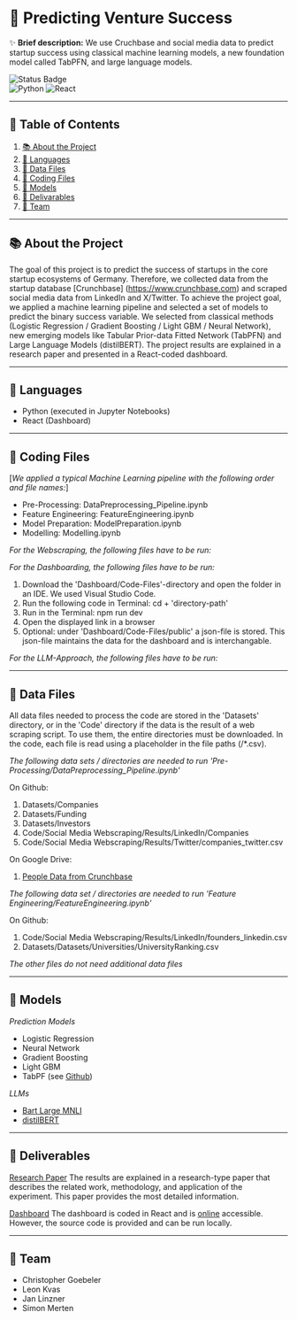 # 🚀 Predicting Venture Success

✨ **Brief description:** We use Cruchbase and social media data to predict startup success using classical machine learning models, a new foundation model called TabPFN, and large language models.

![Status Badge](https://img.shields.io/badge/status-active-green.svg)  
![Python](https://img.shields.io/badge/python-3.12-blue)
![React](https://img.shields.io/badge/react-17.0.2-blue)

---

## 📖 Table of Contents

1. [📚 About the Project](#about-the-project)
2. [💬 Languages](#languages)
3. [🔢 Data Files](#data-files)
4. [🐍 Coding Files](#coding-files)
5. [🧠 Models](#models)
6. [📎 Delivarables](#delivarables)
7. [🧑 Team](#team)

---

## 📚 About the Project

The goal of this project is to predict the success of startups in the core startup ecosystems of Germany. Therefore, we collected data from the startup database [Crunchbase] (https://www.crunchbase.com) and scraped social media data from LinkedIn and X/Twitter. To achieve the project goal, we applied a machine learning pipeline and selected a set of models to predict the binary success variable. We selected from classical methods (Logistic Regression / Gradient Boosting / Light GBM / Neural Network), new emerging models like Tabular Prior-data Fitted Network (TabPFN) and Large Language Models (distilBERT). The project results are explained in a research paper and presented in a React-coded dashboard.

---

## 💬 Languages

* Python (executed in Jupyter Notebooks)
* React (Dashboard)

---

## 🐍 Coding Files

[*We applied a typical Machine Learning pipeline with the following order and file names:*]

* Pre-Processing: DataPreprocessing_Pipeline.ipynb
* Feature Engineering: FeatureEngineering.ipynb
* Model Preparation: ModelPreparation.ipynb
* Modelling: Modelling.ipynb

*For the Webscraping, the following files have to be run:*


*For the Dashboarding, the following files have to be run:*

1. Download the 'Dashboard/Code-Files'-directory and open the folder in an IDE. We used Visual Studio Code.
2. Run the following code in Terminal: cd + 'directory-path'
3. Run in the Terminal: npm run dev
4. Open the displayed link in a browser
5. Optional: under 'Dashboard/Code-Files/public' a json-file is stored. This json-file maintains the data for the dashboard and is interchangable.

*For the LLM-Approach, the following files have to be run:*




---

## 🔢 Data Files

All data files needed to process the code are stored in the 'Datasets' directory, or in the 'Code' directory if the data is the result of a web scraping script. To use them, the entire directories must be downloaded. In the code, each file is read using a placeholder in the file paths (/*.csv). 

*The following data sets / directories are needed to run 'Pre-Processing/DataPreprocessing_Pipeline.ipynb'*

On Github:
1. Datasets/Companies
2. Datasets/Funding
3. Datasets/Investors
4. Code/Social Media Webscraping/Results/LinkedIn/Companies
5. Code/Social Media Webscraping/Results/Twitter/companies_twitter.csv

On Google Drive:
1. [People Data from Crunchbase](https://drive.google.com/file/d/1hDpWc7DjrCUaiS1QdBTeA14Yq5JOXwew/view?usp=share_link)

*The following data set / directories are needed to run 'Feature Engineering/FeatureEngineering.ipynb'*

On Github:
1. Code/Social Media Webscraping/Results/LinkedIn/founders_linkedin.csv
2. Datasets/Datasets/Universities/UniversityRanking.csv

*The other files do not need additional data files*

---

## 🧠 Models

*Prediction Models*
* Logistic Regression
* Neural Network
* Gradient Boosting
* Light GBM
* TabPF (see [Github](https://github.com/PriorLabs/TabPFN))

*LLMs*
* [Bart Large MNLI](https://huggingface.co/facebook/bart-large-mnli)
* [distilBERT](https://huggingface.co/docs/transformers/model_doc/distilbert)

---

## 📎 Deliverables

[Research Paper](LINK)
The results are explained in a research-type paper that describes the related work, methodology, and application of the experiment. This paper provides the most detailed information.

[Dashboard](LINK)
The dashboard is coded in React and is [online](link) accessible. However, the source code is provided and can be run locally. 

---

## 🧑 Team
* Christopher Goebeler
* Leon Kvas
* Jan Linzner
* Simon Merten

